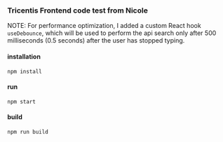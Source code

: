 ### Tricentis Frontend code test from Nicole

NOTE:
For performance optimization, I added a custom React hook `useDebounce`, which will be used to perform the api search only after 500 milliseconds (0.5 seconds) after the user has stopped typing.

#### installation

```
npm install
```

#### run

```
npm start
```

#### build

```
npm run build
```
